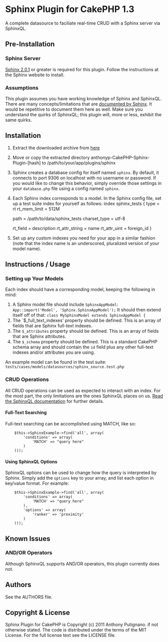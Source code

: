 # Sphinx Plugin for CakePHP 1.3

A complete datasource to faciliate real-time CRUD with a Sphinx server via SphinxQL.

## Pre-Installation

### Sphinx Server

[Sphinx 2.0.1](http://sphinxsearch.com/downloads/) or greater is required for this plugin. Follow the instructions at the Sphinx website to install.

### Assumptions

This plugin assumes you have working knowledge of Sphinx and SphinxQL. There are many concepts/limitations that are [documented by Sphinx](http://sphinxsearch.com/docs/2.0.1/). It would be repetitive to document them here as well. Make sure you understand the quirks of SphinxQL; this plugin will, more or less, exhibit the same quirks.

## Installation

1. Extract the downloaded archive from [here](http://github.com/anthonyp/CakePHP-Sphinx-Plugin/zipball/master)
2. Move or copy the extracted directory anthonyp-CakePHP-Sphinx-Plugin-[hash] to /path/to/your/app/plugins/sphinx
3. Sphinx creates a database config for itself named `sphinx`. By default, it connects to port 9306 on localhost with no username or password. If you would like to change this behavior, simply override those settings in your `database.php` file using a config named `sphinx`.
4. Each Sphinx index corresponds to a model. In the Sphinx config file, set up a test suite index for yourself as follows:
	index sphinx_tests
	{
	type			= rt
	rt_mem_limit	= 512M

	path			= /path/to/data/sphinx_tests
	charset_type	= utf-8

	rt_field		= description
	rt_attr_string	= name
	rt_attr_uint	= foreign_id
	}
5. Set up any custom indexes you need for your app in a similar fashion (note that the index name is an underscored, pluralized version of your model name).

## Instructions / Usage

### Setting up Your Models

Each index should have a corresponding model, keeping the following in mind:

1. A Sphinx model file should include `SphinxAppModel`:
	`App::import('Model', 'Sphinx.SphinxAppModel');`
	It should then extend itself off of that:
	`class MySphinxModel extends SphinxAppModel {`
2. The `$_full_text_indexes' property should be defined. This is an array of fields that are Sphinx full-text indexes.
3. The `$_attributes` property should be defined. This is an array of fields that are Sphinx attributes.
4. The `$_schema` property should be defined. This is a standard CakePHP schema array and should contain the `id` field plus any other full-text indexes and/or attributes you are using.

An example model can be found in the test suite: `tests/cases/models/datasources/sphinx_source.test.php`

### CRUD Operations

All CRUD operations can be used as expected to interact with an index. For the most part, the only limitations are the ones SphinxQL places on us. [Read the SphinxQL documentation](http://sphinxsearch.com/docs/2.0.1/sphinxql-reference.html) for further details.

#### Full-Text Searching

Full-text searching can be accomplished using MATCH, like so:

		$this->SphinxExample->find('all', array(
			'conditions' => array(
				'MATCH' => "query here"
			)
		)));

#### Using SphinxQL Options

SphinxQL options can be used to change how the query is interpreted by Sphinx. Simply add the `options` key to your array, and list each option in key/value format. For example:

		$this->SphinxExample->find('all', array(
			'conditions' => array(
				'MATCH' => "query here"
			),
			'options' => array(
				'ranker' => 'proximity'
			)
		)));

## Known Issues

### AND/OR Operators

Although SphinxQL supports AND/OR operators, this plugin currently does not.

## Authors

See the AUTHORS file.

## Copyright & License

Sphinx Plugin for CakePHP is Copyright (c) 2011 Anthony Putignano. if not otherwise stated. The code is distributed under the terms of the MIT License. For the full license text see the LICENSE file.
